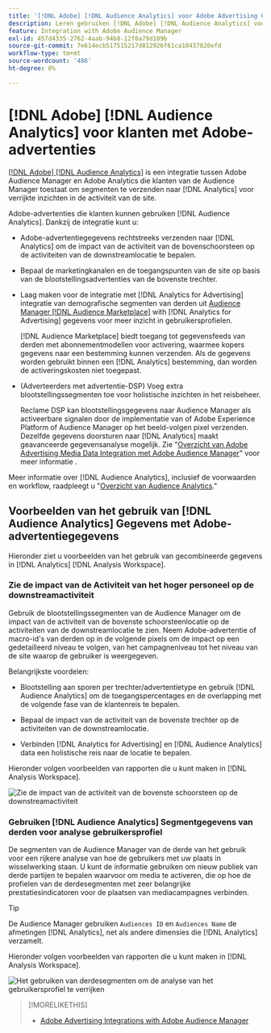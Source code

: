 ```yaml
---
title: '[!DNL Adobe] [!DNL Audience Analytics] voor Adobe Advertising Customers'
description: Leren gebruiken [!DNL Adobe] [!DNL Audience Analytics] voor reclamedoeleinden
feature: Integration with Adobe Audience Manager
exl-id: 457d4335-2762-4aab-94b8-12f8a79d109b
source-git-commit: 7e614ecb517515217d812926f61ca10437820efd
workflow-type: tm+mt
source-wordcount: '486'
ht-degree: 0%

---
```


# [!DNL Adobe] [!DNL Audience Analytics] voor klanten met Adobe-advertenties

[[!DNL Adobe] [!DNL Audience Analytics]](https://experienceleague.adobe.com/docs/analytics/integration/audience-analytics/mc-audiences-aam.html) is een integratie tussen Adobe Audience Manager en Adobe Analytics die klanten van de Audience Manager toestaat om segmenten te verzenden naar [!DNL Analytics] voor verrijkte inzichten in de activiteit van de site.

Adobe-advertenties die klanten kunnen gebruiken [!DNL Audience Analytics]. Dankzij de integratie kunt u:

* Adobe-advertentiegegevens rechtstreeks verzenden naar [!DNL Analytics] om de impact van de activiteit van de bovenschoorsteen op de activiteiten van de downstreamlocatie te bepalen.

* Bepaal de marketingkanalen en de toegangspunten van de site op basis van de blootstellingsadvertenties van de bovenste trechter.

* Laag maken voor de integratie met [!DNL Analytics for Advertising] integratie van demografische segmenten van derden uit [Audience Manager [!DNL Audience Marketplace]](https://experienceleague.adobe.com/docs/audience-manager/user-guide/features/audience-marketplace/audience-marketplace.html) with [!DNL Analytics for Advertising] gegevens voor meer inzicht in gebruikersprofielen.

   [!DNL Audience Marketplace] biedt toegang tot gegevensfeeds van derden met abonnementmodellen voor activering, waarmee kopers gegevens naar een bestemming kunnen verzenden. Als de gegevens worden gebruikt binnen een [!DNL Analytics] bestemming, dan worden de activeringskosten niet toegepast.

* (Adverteerders met advertentie-DSP) Voeg extra blootstellingssegmenten toe voor holistische inzichten in het reisbeheer.

   Reclame DSP kan blootstellingsgegevens naar Audience Manager als activeerbare signalen door de implementatie van of Adobe Experience Platform of Audience Manager op het beeld-volgen pixel verzenden. Dezelfde gegevens doorsturen naar [!DNL Analytics] maakt geavanceerde gegevensanalyse mogelijk. Zie &quot;[Overzicht van Adobe Advertising Media Data Integration met Adobe Audience Manager](/help/integrations/audience-manager/media-data-integration/overview.md)&quot; voor meer informatie .

Meer informatie over [!DNL Audience Analytics], inclusief de voorwaarden en workflow, raadpleegt u &quot;[Overzicht van Audience Analytics](https://experienceleague.adobe.com/docs/analytics/integration/audience-analytics/mc-audiences-aam.html).&quot;

## Voorbeelden van het gebruik van [!DNL Audience Analytics] Gegevens met Adobe-advertentiegegevens

Hieronder ziet u voorbeelden van het gebruik van gecombineerde gegevens in [!DNL Analytics] [!DNL Analysis Workspace].

### Zie de impact van de Activiteit van het hoger personeel op de downstreamactiviteit

Gebruik de blootstellingssegmenten van de Audience Manager om de impact van de activiteit van de bovenste schoorsteenlocatie op de activiteiten van de downstreamlocatie te zien. Neem Adobe-advertentie of macro-id&#39;s van derden op in de volgende pixels om de impact op een gedetailleerd niveau te volgen, van het campagneniveau tot het niveau van de site waarop de gebruiker is weergegeven.

Belangrijkste voordelen:

* Blootstelling aan sporen per trechter/advertentietype en gebruik [!DNL Audience Analytics] om de toegangspercentages en de overlapping met de volgende fase van de klantenreis te bepalen.

* Bepaal de impact van de activiteit van de bovenste trechter op de activiteiten van de downstreamlocatie.

* Verbinden [!DNL Analytics for Advertising]<!-- which doesn't include the last exposure event --> en [!DNL Audience Analytics] data <!-- (which includes the user's last exposure event) --> een holistische reis naar de locatie te bepalen.

Hieronder volgen voorbeelden van rapporten die u kunt maken in [!DNL Analysis Workspace].

![Zie de impact van de activiteit van de bovenste schoorsteen op de downstreamactiviteit](/help/integrations/assets/audience-analytics-upper-funnel-exposure.png)

### Gebruiken [!DNL Audience Analytics] Segmentgegevens van derden voor analyse gebruikersprofiel

De segmenten van de Audience Manager van de derde van het gebruik voor een rijkere analyse van hoe de gebruikers met uw plaats in wisselwerking staan. U kunt de informatie gebruiken om nieuw publiek van derde partijen te bepalen waarvoor om media te activeren, die op hoe de profielen van de derdesegmenten met zeer belangrijke prestatiesindicatoren voor de plaatsen van mediacampagnes verbinden.

>[!TIP]
> De Audience Manager gebruiken `Audiences ID` en `Audiences Name` de afmetingen [!DNL Analytics], net als andere dimensies die [!DNL Analytics] verzamelt.

Hieronder volgen voorbeelden van rapporten die u kunt maken in [!DNL Analysis Workspace].

![Het gebruiken van derdesegmenten om de analyse van het gebruikersprofiel te verrijken](/help/integrations/assets/audience-analytics-third-party-report.png)

>[!MORELIKETHIS]
>
>* [Adobe Advertising Integrations with Adobe Audience Manager](/help/integrations/audience-manager/overview.md)

